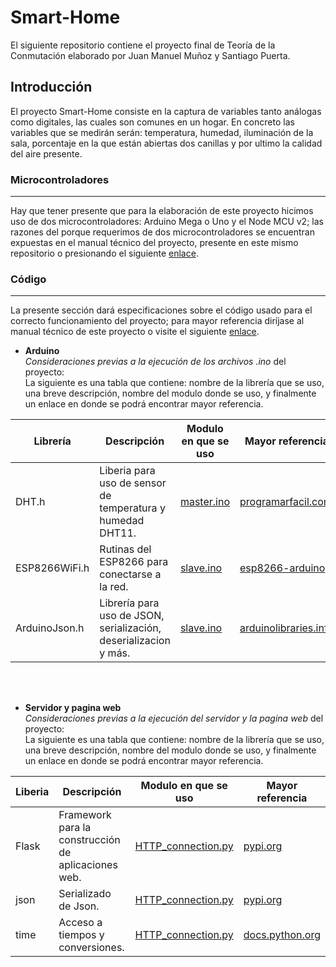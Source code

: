 # Smart-Home
El siguiente repositorio contiene el proyecto final de Teoría de la Conmutación elaborado por Juan Manuel Muñoz y Santiago Puerta.

## Introducción 
El proyecto Smart-Home consiste en la captura de variables tanto análogas como digitales, las cuales son comunes en un hogar. 
En concreto las variables que se medirán serán: temperatura, humedad, iluminación de la sala, porcentaje en la que están abiertas dos canillas y por ultimo la calidad del aire presente.

### Microcontroladores
---
Hay que tener presente que para la elaboración de este proyecto hicimos uso de dos microcontroladores: Arduino Mega o Uno y el Node MCU v2; las razones del porque requerimos de dos microcontroladores se encuentran expuestas en el manual técnico del proyecto, presente en este mismo repositorio o presionando el siguiente [enlace](https://github.com/spuertaf/smart-home/blob/main/Manual%20SmartHome.pdf).

### Código
---
La presente sección dará especificaciones sobre el código usado para el correcto funcionamiento del proyecto; para mayor referencia diríjase al manual técnico de este proyecto o visite el siguiente [enlace](https://github.com/spuertaf/smart-home/blob/main/Manual%20SmartHome.pdf).

- **Arduino** <br/>*Consideraciones previas a la ejecución de los archivos .ino* del proyecto: <br/>La siguiente es una tabla que contiene: nombre de la librería que se uso, una breve descripción, nombre del modulo donde se uso, y finalmente un enlace en donde se podrá encontrar mayor referencia.<br/>

| Librería | Descripción | Modulo en que se uso | Mayor referencia |
|----------| ------------|----------------------|------------------|
|DHT.h     |Liberia para uso de sensor de temperatura y humedad DHT11. |[master.ino](https://github.com/spuertaf/smart-home/blob/main/master.ino) | [programarfacil.com](https://programarfacil.com/blog/arduino-blog/sensor-dht11-temperatura-humedad-arduino/)|
|ESP8266WiFi.h |Rutinas del ESP8266 para conectarse a la red. | [slave.ino](https://github.com/spuertaf/smart-home/blob/main/slave.ino) | [esp8266-arduino](https://github.com/spuertaf/smart-home/blob/main/slave.ino) |
|ArduinoJson.h |Librería para uso de JSON, serialización, deserializacion y más. |[slave.ino](https://github.com/spuertaf/smart-home/blob/main/slave.ino) |[arduinolibraries.info](https://www.arduinolibraries.info/libraries/arduino-json) |  

<br/><br/>

- **Servidor y pagina web** <br/>*Consideraciones previas a la ejecución del servidor y la pagina web* del proyecto: <br/>La siguiente es una tabla que contiene: nombre de la librería que se uso, una breve descripción, nombre del modulo donde se uso, y finalmente un enlace en donde se podrá encontrar mayor referencia.<br/>

| Liberia | Descripción | Modulo en que se uso | Mayor referencia |
|---------|-------------|----------------------|------------------|
|Flask    |Framework para la construcción de aplicaciones web. | [HTTP_connection.py](https://github.com/spuertaf/smart-home/blob/main/python_server/HTTP_connection.py) | [pypi.org](https://pypi.org/project/Flask/) |
|json |Serializado de Json. | [HTTP_connection.py](https://github.com/spuertaf/smart-home/blob/main/python_server/HTTP_connection.py) |[pypi.org](https://pypi.org/project/jsonlib/) |
|time |Acceso a tiempos y conversiones. | [HTTP_connection.py](https://github.com/spuertaf/smart-home/blob/main/python_server/HTTP_connection.py) | [docs.python.org](https://docs.python.org/3/library/time.html)| 

<br/><br/>


